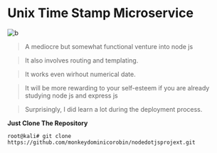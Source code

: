 Unix Time Stamp Microservice
============================
![b](https://cloud.githubusercontent.com/assets/11310584/26030694/82a63ed6-388c-11e7-9e3d-3dad0c0b9320.jpg)
>A mediocre but somewhat functional venture into node js

>It also involves routing and templating.

>It works even wirhout numerical date.

>It will be more rewarding to your self-esteem if you are already studying node js and express js

>Surprisingly, I did learn a lot during the deployment process.

**Just Clone The Repository**

```root@kali# git clone https://github.com/monkeydominicorobin/nodedotjsprojext.git```


